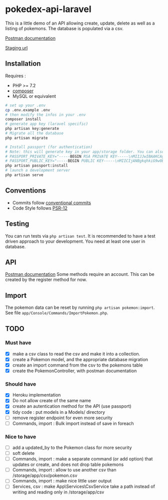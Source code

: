 # pokedex-api-laravel

This is a little demo of an API allowing create, update, delete as well as a listing of pokemons.
The database is populated via a csv.

[Postman documentation](https://documenter.getpostman.com/view/12628792/TVK75Ke8)

[Staging url](https://pure-stream-21702.herokuapp.com)

## Installation 
Requires : 
- PHP >= 7.2
- [composer](https://getcomposer.org/download/)
- MySQL or equivalent
```bash
# set up your .env
cp .env.example .env
# then modify the infos in your .env
composer install
# generate app key (laravel specific)
php artisan key:generate
# Migrate all the database
php artisan migrate

# Install passport (for authentication)
# Note: this will generate key in your app/storage folder. You can also those keys in your .env like so:
# PASSPORT_PRIVATE_KEY="-----BEGIN RSA PRIVATE KEY-----\nMIIJJwIBAAKCAgEAw3KPag...\n-----END RSA PRIVATE KEY-----"
# PASSPORT_PUBLIC_KEY="-----BEGIN PUBLIC KEY-----\nMIICIjANBgkqhkiG9w0BAQEFAAOC...\n-----END PUBLIC KEY-----\n"
php artisan passport:install
# launch a development server
php artisan serve
```
## Conventions 
- Commits follow [conventional commits](https://www.conventionalcommits.org/en/v1.0.0/)
- Code Style follows [PSR-12](https://www.php-fig.org/psr/psr-12/)

## Testing
You can run tests via `php artisan test`. It is recommended to have a test driven approach to your development. You need at least one user in database.

## API 
[Postman documentation](https://documenter.getpostman.com/view/12628792/TVK75Ke8)
Some methods require an account. This can be created by the register method for now.

## Import

The pokemon data can be reset by running `php artisan pokemon:import`. See file `app/Console/Commands/ImportPokemon.php`.

## TODO 
### Must have
- [x] make a csv class to read the csv and make it into a collection.
- [x] create a Pokemon model, and the appropriate database migration
- [x] create an import command from the csv to the pokemons table
- [x] create the PokemonController, with postman documentation
### Should have
- [x] Heroku implementation
- [x] Do not allow create of the same name
- [x] create an autentication method for the API (use passport)
- [x] tidy code : put models in a Models/ directory
- [ ] remove register endpoint for even more security
- [ ] Commands, import : Bulk import instead of save in foreach
### Nice to have
- [ ] add a updated_by to the Pokemon class for more security
- [ ] soft delete
- [ ] Commands, import : make a separate command (or add option) that updates or create, and does not drop table pokemons
- [ ] Commands, import : allow to use another csv than /storage/app/csv/pokemon.csv
- [ ] Commands, import : make nice little user output
- [ ] Services, csv : make App\Services\CsvService take a path instead of writing and reading only in /storage/app/csv
